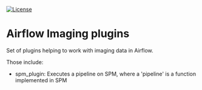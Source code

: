 [![License](https://img.shields.io/badge/license-Apache--2.0-blue.svg)](https://github.com/LREN-CHUV/airflow-imaging-plugins/blob/master/LICENSE)

# Airflow Imaging plugins

Set of plugins helping to work with imaging data in Airflow.

Those include:

* spm_plugin: Executes a pipeline on SPM, where a 'pipeline' is a function implemented in SPM
